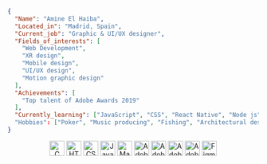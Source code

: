 ```json
{
  "Name": "Amine El Haiba",
  "Located_in": "Madrid, Spain",
  "Current_job": "Graphic & UI/UX designer",
  "Fields_of_interests": [
    "Web Development",
    "XR design",
    "Mobile design",
    "UI/UX design",
    "Motion graphic design"
  ],
  "Achievements": [
    "Top talent of Adobe Awards 2019"
  ],
  "Currently_learning": ["JavaScript", "CSS", "React Native", "Node js"]
  "Hobbies": ["Poker", "Music producing", "Fishing", "Architectural design", "Learning new things"]
}
```
<p align="center">
  <img src="https://img.shields.io/badge/-C%20Language-171b21?style=flat&logo=c&logoColor=white" alt="C Language" height="30"/>
  <img src="https://img.shields.io/badge/-HTML5-171b21?style=flat&logo=html5&logoColor=white" alt="HTML5" height="30"/>
  <img src="https://img.shields.io/badge/-CSS3-171b21?style=flat&logo=css3&logoColor=white" alt="CSS3" height="30"/>
  <img src="https://img.shields.io/badge/-JavaScript-171b21?style=flat&logo=javascript&logoColor=white" alt="JavaScript" height="30"/>
  <img src="https://img.shields.io/badge/-Makefile-171b21?style=flat&logo=makefile&logoColor=white" alt="Makefile" height="30"/>
  <img src="https://img.shields.io/badge/-Adobe%20Photoshop-171b21?style=flat&logo=adobe-photoshop&logoColor=white" alt="Adobe Photoshop" height="30"/>
  <img src="https://img.shields.io/badge/-Adobe%20Illustrator-171b21?style=flat&logo=adobe-illustrator&logoColor=white" alt="Adobe Illustrator" height="30"/>
  <img src="https://img.shields.io/badge/-Adobe%20Premiere%20Pro-171b21?style=flat&logo=adobe-premiere-pro&logoColor=white" alt="Adobe Premiere Pro" height="30"/>
  <img src="https://img.shields.io/badge/-Adobe%20After%20Effects-171b21?style=flat&logo=adobe-after-effects&logoColor=white" alt="Adobe After Effects" height="30"/>
  <img src="https://img.shields.io/badge/-Figma-171b21?style=flat&logo=figma&logoColor=white" alt="Figma" height="30"/>
</p>

